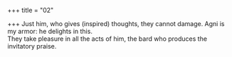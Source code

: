 +++
title = "02"

+++
Just him, who gives (inspired) thoughts, they cannot damage. Agni is my  armor: he delights in this.  
They take pleasure in all the acts of him, the bard who produces the  invitatory praise.  